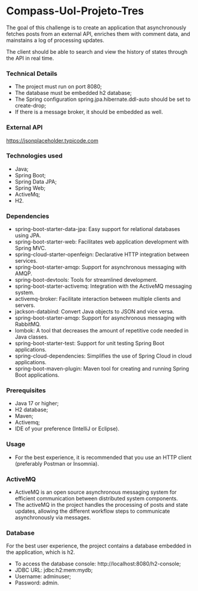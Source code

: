 # Compass-Uol-Projeto-Tres
The goal of this challenge is to create an application that asynchronously fetches posts from an external API, enriches them with comment data, and mainstains a log of processing updates.

The client should be able to search and view the history of states through the API in real time.

### Technical Details
- The project must run on port 8080;
- The database must be embedded h2 database;
- The Spring configuration spring.jpa.hibernate.ddl-auto should be set to create-drop;
- If there is a message broker, it should be embedded as well.

### External API
https://jsonplaceholder.typicode.com

### Technologies used
- Java;
- Spring Boot;
- Spring Data JPA;
- Spring Web;
- ActiveMq;
- H2.

### Dependencies
- spring-boot-starter-data-jpa: Easy support for relational databases using JPA.
- spring-boot-starter-web: Facilitates web application development with Spring MVC.
- spring-cloud-starter-openfeign: Declarative HTTP integration between services.
- spring-boot-starter-amqp: Support for asynchronous messaging with AMQP.
- spring-boot-devtools: Tools for streamlined development.
- spring-boot-starter-activemq: Integration with the ActiveMQ messaging system.
- activemq-broker: Facilitate interaction between multiple clients and servers.
- jackson-databind: Convert Java objects to JSON and vice versa.
- spring-boot-starter-amqp: Support for asynchronous messaging with RabbitMQ.
- lombok: A tool that decreases the amount of repetitive code needed in Java classes.
- spring-boot-starter-test: Support for unit testing Spring Boot applications.
- spring-cloud-dependencies: Simplifies the use of Spring Cloud in cloud applications.
- spring-boot-maven-plugin: Maven tool for creating and running Spring Boot applications.

### Prerequisites
- Java 17 or higher;
- H2 database;
- Maven;
- Activemq;
- IDE of your preference (IntelliJ or Eclipse).

### Usage
- For the best experience, it is recommended that you use an HTTP client (preferably Postman or Insomnia).

### ActiveMQ
- ActiveMQ is an open source asynchronous messaging system for efficient communication between distributed system components.
- The activeMQ in the project handles the processing of posts and state updates, allowing the different workflow steps to communicate asynchronously via messages.

### Database
For the best user experience, the project contains a database embedded in the application, which is h2.

- To access the database console: http://localhost:8080/h2-console;
- JDBC URL: jdbc:h2:mem:mydb;
- Username: adminuser;
- Password: admin.
